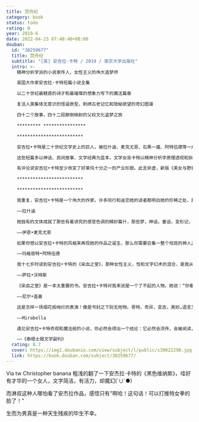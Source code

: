 ```yaml
---
title: 焚舟纪
category: book
status: todo
rating: 0
year: 2019-6
date: 2022-04-23 07:40:40+08:00
douban:
  id: "30259677"
  title: 焚舟纪
  subtitle: "[英] 安吉拉·卡特 / 2019 / 南京大学出版社"
  intro: >-
    精神分析学派的小说家传人，女性主义的伟大造梦师

    英国大作家安吉拉·卡特短篇小说全集

    以二十世纪最魅惑的诗才和最璀璨的想象力写下的魔法篇章

    复活人类集体无意识的怪诞原型，刺绣古老记忆和隐秘欲望的奇幻图谱

    四十二个故事，四十二段颠倒映射的父权文化盗梦之旅

    ********* ****************

    *************************

    安吉拉•卡特是二十世纪文学史上的巨人，被拉什迪、麦克尤恩、石黑一雄、阿特伍德等一众大作家拥戴为一代文学教母。《焚舟纪》是她的短篇小说全集，收录四十二个短篇，包括曾经出版过的四个集子《烟火》、《染血之室》、《黑色维纳斯》、《美国鬼魂与旧世界奇观》和六篇未曾结集作品。

    这些短篇多以神话、民间故事、文学经典为蓝本，文学女巫卡特以精神分析学原理透视和拆解这些全人类的文化遗产，在旧世界的意识元件中植入女性主义观点，重装新世界的神话和传奇，构筑起与整个父权文化的神话和传说体系相抗衡的“神话重塑工程”，成为幻想文学和女性主义的伟大经典，产生了广泛而深远的社会影响。

    有评论说安吉拉•卡特至少改变了好莱坞十分之一的产业形貌。此言非虚，新版《美女与野兽》不仅从情节和细节上表达着对卡特的致意，甚至片中女巫的扮演者正是纪录片《安吉拉•卡特》中卡特的扮演者。在整部《焚舟纪》里，惊才绝艳的文字和奇情耸动的故事铺展如同盛大的幻术，演绎着对于父权文化的四十二重“盗梦空间”。

    *************************

    *************************

    我重复，安吉拉•卡特是一个伟大的作家。许多同行和迷恋她的读者都明白她的珍稀之处，是这个星球上真正绝无仅有的存在。她应当被安放在我们时代的文学之中央，正中央。她最精彩的作品是她的短篇小说集。

    ——拉什迪

    她独有的文体成就了那些有着讲究的感官色调的精妙篇什，那些梦，神话，童话，变形记，杂乱无章的潜意识，史诗旅程，极热烈又极幽暗的性之颂歌。

    ——伊恩•麦克尤恩

    如果你想以安吉拉•卡特的风格来再现她的作品之诞生，那么你需要召集一整个戏班的神人之幽灵围拢在她的打字机旁随侍。王尔德必须在场，爱伦坡也要来，还有勃兰姆•斯托克、佩罗、玛丽•雪莱、甚至麦卡勒斯，以及一群热爱蜚短流长的鸹噪老太。

    ——玛格丽特•阿特伍德

    我十七岁时读到安吉拉•卡特的《染血之室》，那种女性主义，性和文字幻术的混合，是我从未尝过的极致美味。她改变了我的人生。

    ——萨拉•沃特斯

    《染血之室》是一本太重要的书。安吉拉•卡特对我来说是一个了不起的人物。她说：“你看见那些童话，那些站在育儿室书架上的书了吗？实际上，它们当中每一本都是一把装了子弹的枪。每一本都是一枚炸弹。小心！如果你正确地打开，它们就会爆响。于是我们都赶过去看：“哦天，她是对的，你可以拿它们开火！”

    ——尼尔•盖曼

    这是怎样一场烟花般绚烂的表演！像是书封之下别无他物。哥特，奇异，变态，美妙…语言又那么丰沛华美，就像爱伦•坡和奥康纳在联手为苏丹新娘谢赫拉莎德捉刀《天方夜谭》。

    ——Mirabella

    遇见安吉拉•卡特奇观和魔法般的小说，你必然会得出一个结论：它必然会流传，会被阅读，被膜拜。

    ——《泰晤士报文学副刊》
  rating: 8.7
  cover: https://img1.doubanio.com/view/subject/l/public/s30022290.jpg
  link: https://book.douban.com/subject/30259677/
---
```


Via tw Christopher banana 粗浅的翻了一下安杰拉·卡特的《黑色维纳斯》，哇好有才华的一个女人，文字简洁，有活力，却魔幻(´∪`●)

而淋叔这种人哪怕看了安杰拉作品，感悟只有"啊哈！这句话！可以打推特女拳的脸了！" 

生而为男真是一种天生残疾的毕生不幸。
